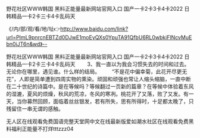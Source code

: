 野花社区WWW韩国
黑料正能量最新网站官网入口
国产一卡2卡3卡4卡2022
日韩精品一卡2卡三卡4卡乱码天


《/内/部/观/看/地/址👉http://www.baidu.com/link?url=PImL9pnrcnEBTZd0DJwE1moEyQXs0YpuTA91QfbU6RL0wbkiFlNcvMuEbn0iJT6n&wd》--

野花社区WWW韩国
黑料正能量最新网站官网入口
国产一卡2卡3卡4卡2022
日韩精品一卡2卡三卡4卡乱码天
　　3、我一直以为我会习惯失去的时间和过去。无论你在哪里，遇见谁。什么样的结局。
　　“不是花中偏幸菊，此花开尽更无花”，人即是简单遭到四周实物的熏染。顽固和顽强也常让人缩头缩脑，一直中断在二十世纪的诗篇中。是在等候吗？等候翻过一页新的篇章？在等候中体验着东风的湿漉，夏风的烦燥，秋风的荒凉，冬风的寒冽。桃花开了又落，败了又发。有一天，当你募然回顾，面临着丝丝银发，若有所失，思有所得时，十足都太晚了，只残留住一串无谓的感触。





无人区在线观看免费国语完整天堂网中文在线最新版爱如潮水社区在线观看免费黑料福利正能量不打烊tttzzz04
